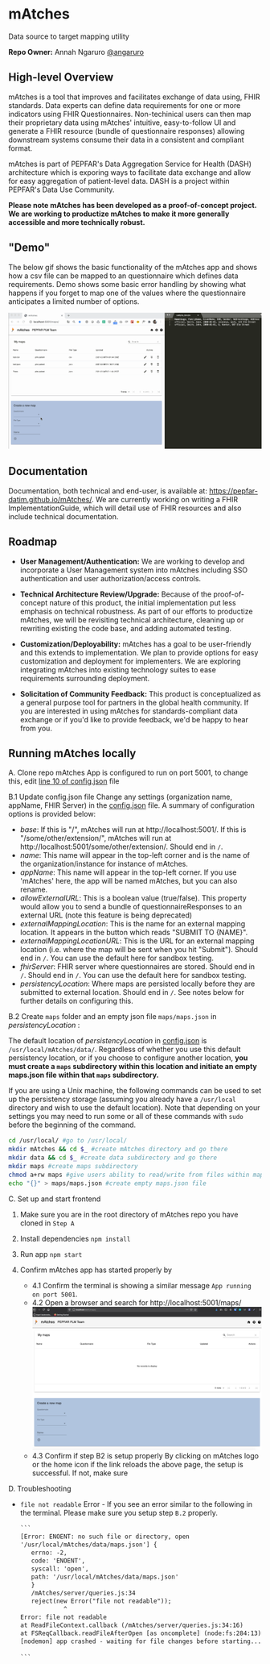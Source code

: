 # mAtches

Data source to target mapping utility

**Repo Owner:** Annah Ngaruro [@angaruro](https://github.com/angaruro)

## High-level Overview

mAtches is a tool that improves and facilitates exchange of data using, FHIR standards. Data experts can define data requirements for one or more indicators using FHIR Questionnaires. Non-techinical users can then map their proprietary data using mAtches' intuitive, easy-to-follow UI and generate a FHIR resource (bundle of questionnaire responses) allowing downstream systems consume their data in a consistent and compliant format.

mAtches is part of PEPFAR's Data Aggregation Service for Health (DASH) architecture which is exporing ways to facilitate data exchange and allow for easy aggregation of patient-level data. DASH is a project within PEPFAR's Data Use Community.

**Please note mAtches has been developed as a proof-of-concept project. We are working to productize mAtches to make it more generally accessible and more technically robust.**

## "Demo"

The below gif shows the basic functionality of the mAtches app and shows how a csv file can be mapped to an questionnaire which defines data requirements. Demo shows some basic error handling by showing what happens if you forget to map one of the values where the questionnaire anticipates a limited number of options.

![](public/images/github-matches.gif)

## Documentation

Documentation, both technical and end-user, is available at: https://pepfar-datim.github.io/mAtches/. We are currently working on writing a FHIR ImplementationGuide, which will detail use of FHIR resources and also include technical documentation.

## Roadmap

- **User Management/Authentication:** We are working to develop and incorporate a User Management system into mAtches including SSO authentication and user authorization/access controls.

- **Technical Architecture Review/Upgrade:** Because of the proof-of-concept nature of this product, the initial implementation put less emphasis on technical robustness. As part of our efforts to productize mAtches, we will be revisiting technical architecture, cleaning up or rewriting existing the code base, and adding automated testing.

- **Customization/Deployability:** mAtches has a goal to be user-friendly and this extends to implementation. We plan to provide  options for easy customization and deployment for implementers. We are exploring integrating mAtches into existing technology suites to ease requirements surrounding deployment.

- **Solicitation of Community Feedback:** This product is conceptualized as a general purpose tool for partners in the global health community. If you are interested in using mAtches for standards-compliant data exchange or if you'd like to provide feedback, we'd be happy to hear from you.

## Running mAtches locally

A. Clone repo
mAtches App is configured to run on port 5001, to change this, edit [line 10 of config.json](config.json#L10) file

B.1 Update config.json file
Change any settings (organization name, appName, FHIR Server) in the [config.json](config.json) file. A summary of configuration options is provided below:

- _base_: If this is "/", mAtches will run at http://localhost:5001/. If this is "/some/other/extension/", mAtches will run at http://localhost:5001/some/other/extension/. Should end in `/`.
- _name_: This name will appear in the top-left corner and is the name of the organization/instance for instance of mAtches.
- _appName_: This name will appear in the top-left corner. If you use 'mAtches' here, the app will be named mAtches, but you can also rename.
- _allowExternalURL_: This is a boolean value (true/false). This property would allow you to send a bundle of questionnaireResponses to an external URL (note this feature is being deprecated)
- _externalMappingLocation_: This is the name for an external mapping location. It appears in the button which reads "SUBMIT TO {NAME}".
- _externalMappingLocationURL_: This is the URL for an external mapping location (i.e. where the map will be sent when you hit "Submit"). Should end in `/`. You can use the default here for sandbox testing.
- _fhirServer_: FHIR server where questionnaires are stored. Should end in `/`. Should end in `/`. You can use the default here for sandbox testing.
- _persistencyLocation_: Where maps are persisted locally before they are submitted to external location. Should end in `/`. See notes below for further details on configuring this.

B.2 Create `maps` folder and an empty json file `maps/maps.json` in _persistencyLocation_ : 

The default location of _persistencyLocation_ in [config.json](config.json#L9) is `/usr/local/mAtches/data/`. Regardless of whether you use this default persistency location, or if you choose to configure another location, **you must create a `maps` subdirectory within this location and initiate an empty maps.json file within that `maps` subdirectory.**

If you are using a Unix machine, the following commands can be used to set up the persistency storage (assuming you already have a `/usr/local` directory and wish to use the default location). Note that depending on your settings you may need to run some or all of these commands with `sudo ` before the beginning of the command.

```bash
cd /usr/local/ #go to /usr/local/
mkdir mAtches && cd $_ #create mAtches directory and go there
mkdir data && cd $_ #create data subdirectory and go there
mkdir maps #create maps subdirectory
chmod a+rw maps #give users ability to read/write from files within maps subdirectory
echo "{}" > maps/maps.json #create empty maps.json file
```

C. Set up and start frontend
<br/>

1. Make sure you are in the root directory of mAtches repo you have cloned in `Step A`
2. Install dependencies `npm install`

3. Run app `npm start`

4. Confirm mAtches app has started properly by

   - 4.1 Confirm the terminal is showing a similar message `App running on port 5001`.
   - 4.2 Open a browser and search for http://localhost:5001/maps/
   ![](public/images/matchesWelcomePage.png)
   - 4.3 Confirm if step B2 is setup properly By clicking on mAtches logo or the home icon if the link reloads the above page, the setup is successful. If not, make sure 




D. Troubleshooting

- `file not readable` Error - 
If you see an error similar to the following in the terminal. Please make sure you setup step `B.2` properly.
        
      ```
      [Error: ENOENT: no such file or directory, open '/usr/local/mAtches/data/maps.json'] {
         errno: -2,
         code: 'ENOENT',
         syscall: 'open',
         path: '/usr/local/mAtches/data/maps.json'
         }
         /mAtches/server/queries.js:34
         reject(new Error("file not readable"));
                  ^
      Error: file not readable
      at ReadFileContext.callback (/mAtches/server/queries.js:34:16)
      at FSReqCallback.readFileAfterOpen [as oncomplete] (node:fs:284:13)
      [nodemon] app crashed - waiting for file changes before starting...

      ``` 